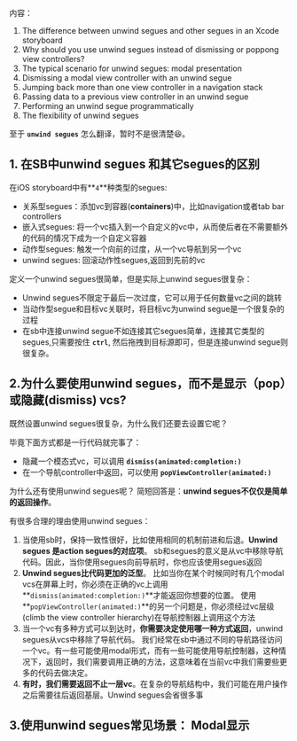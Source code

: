 内容：

1. The difference between unwind segues and other segues in an Xcode storyboard
2. Why should you use unwind segues instead of dismissing or poppong view controllers?
3. The typical scenario for unwind segues: modal presentation
4. Dismissing a modal view controller with an unwind segue
5. Jumping back more than one view controller in a navigation stack
6. Passing data to a previous view controller in an unwind segue
7. Performing an unwind segue programmatically
8. The flexibility of unwind segues

至于 **`unwind segues`** 怎么翻译，暂时不是很清楚😆。



## 1. 在SB中unwind segues 和其它segues的区别

在iOS storyboard中有**`4`**种类型的segues:

- 关系型segues：添加vc到容器(**containers**)中，比如navigation或者tab bar controllers
- 嵌入式segues: 将一个vc插入到一个自定义的vc中，从而使后者在不需要额外的代码的情况下成为一个自定义容器
- 动作型segues: 触发一个向前的过度，从一个vc导航到另一个vc
- unwind segues: 回滚动作性segues,返回到先前的vc

定义一个unwind segues很简单，但是实际上unwind segues很复杂：

- Unwind segues不限定于最后一次过度，它可以用于任何数量vc之间的跳转
- 当动作型segue和目标vc关联时，将目标vc为unwind segue是一个很复杂的过程
- 在sb中连接unwind segue不如连接其它segues简单，连接其它类型的segues,只需要按住 **`ctrl`**, 然后拖拽到目标源即可，但是连接unwind segue则很复杂。

## 2.为什么要使用unwind segues，而不是显示（pop）或隐藏(dismiss) vcs?

既然设置unwind segues很复杂，为什么我们还要去设置它呢？

毕竟下面方式都是一行代码就完事了：

- 隐藏一个模态式vc，可以调用 **`dismiss(animated:completion:)`**
- 在一个导航controller中返回，可以使用 **`popViewController(animated:)`**

为什么还有使用unwind segues呢？ 简短回答是：**unwind segues不仅仅是简单的返回操作**。

有很多合理的理由使用unwind segues：

1. 当使用sb时，保持一致性很好，比如使用相同的机制前进和后退。**Unwind segues 是action segues的对应项**。 sb和segues的意义是从vc中移除导航代码。因此，当你使用segues向前导航时，你也应该使用segues返回
2. **Unwind segues比代码更加的泛型**。 比如当你在某个时候同时有几个modal vcs在屏幕上时，你必须在正确的vc上调用 **`dismiss(animated:completion:)`**才能返回你想要的位置。 使用 **`popViewController(animated:)`**的另一个问题是，你必须经过vc层级(climb the view controller hierarchy)在导航控制器上调用这个方法
3. 当一个vc有多种方式可以到达时，**你需要决定使用哪一种方式返回**，unwind segues从vcs中移除了导航代码。 我们经常在sb中通过不同的导航路径访问一个vc。有一些可能使用modal形式，而有一些可能使用导航控制器，这种情况下，返回时，我们需要调用正确的方法，这意味着在当前vc中我们需要些更多的代码去做决定。
4. **有时，我们需要返回不止一层vc**。在复杂的导航结构中，我们可能在用户操作之后需要往后返回基层。Unwind segues会省很多事



## 3.使用unwind segues常见场景： Modal显示

